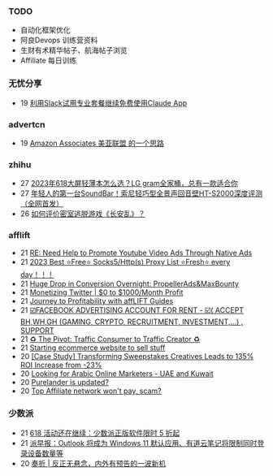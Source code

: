 ### TODO
-  自动化框架优化
-  阿良Devops 训练营资料
-  生财有术精华帖子、航海帖子浏览
-  Affiliate 每日训练

### 无忧分享
<!-- ruyo:START -->
-  19 [利用Slack试用专业套餐继续免费使用Claude App](https://51.ruyo.net/18407.html)<!-- ruyo:END -->

### advertcn
<!-- advertcn:START -->
-  19 [Amazon Associates  美亚联盟 的一个思路](https://www.advertcn.com/forum.php?mod=viewthread&tid=110885)<!-- advertcn:END -->

### zhihu
<!-- zhihu:START -->
-  27 [2023年618大屏轻薄本怎么选？LG gram全家桶，总有一款适合你](http://zhuanlan.zhihu.com/p/632641888?utm_campaign=rss&utm_medium=rss&utm_source=rss&utm_content=title)
-  27 [年轻人的第一台SoundBar！索尼轻巧型全景声回音壁HT-S2000深度评测（全网首发）](http://zhuanlan.zhihu.com/p/630990296?utm_campaign=rss&utm_medium=rss&utm_source=rss&utm_content=title)
-  26 [如何评价密室逃脱游戏《长安乱》？](http://www.zhihu.com/question/563950552/answer/3045961312?utm_campaign=rss&utm_medium=rss&utm_source=rss&utm_content=title)<!-- zhihu:END -->

### afflift
<!-- afflift:START -->
-  21 [RE: Need Help to Promote Youtube Video Ads Through Native Ads](https://afflift.com/f/threads/re-need-help-to-promote-youtube-video-ads-through-native-ads.10914/?utm_source=rss&utm_medium=rss)
-  21 [2023 Best ⭐Free⭐ Socks5/Http&lpar;s&rpar; Proxy List ⭐Fresh⭐ every day！！！](https://afflift.com/f/threads/2023-best-%E2%AD%90free%E2%AD%90-socks5-http-s-proxy-list-%E2%AD%90fresh%E2%AD%90-every-day%EF%BC%81%EF%BC%81%EF%BC%81.11153/?utm_source=rss&utm_medium=rss)
-  21 [Huge Drop in Conversion Overnight: PropellerAds&amp;MaxBounty](https://afflift.com/f/threads/huge-drop-in-conversion-overnight-propellerads-maxbounty.11081/?utm_source=rss&utm_medium=rss)
-  21 [Monetizing Twitter | $0 to $1000/Month Profit](https://afflift.com/f/threads/monetizing-twitter-0-to-1000-month-profit.10640/?utm_source=rss&utm_medium=rss)
-  21 [Journey to Profitability with affLIFT Guides](https://afflift.com/f/threads/journey-to-profitability-with-afflift-guides.10148/?utm_source=rss&utm_medium=rss)
-  21 [☑️FACEBOOK ADVERTISING ACCOUNT FOR RENT - ☑️&lpar; ACCEPT BH,WH,GH &lpar;GAMING, CRYPTO, RECRUITMENT, INVESTMENT,...&rpar; , SUPPORT](https://afflift.com/f/threads/%E2%98%91%EF%B8%8Ffacebook-advertising-account-for-rent-%E2%98%91%EF%B8%8F-accept-bh-wh-gh-gaming-crypto-recruitment-investment-support.11021/?utm_source=rss&utm_medium=rss)
-  21 [♻ The Pivot: Traffic Consumer to Traffic Creator ♻](https://afflift.com/f/threads/%E2%99%BB-the-pivot-traffic-consumer-to-traffic-creator-%E2%99%BB.11140/?utm_source=rss&utm_medium=rss)
-  21 [Starting ecommerce website  to sell stuff](https://afflift.com/f/threads/starting-ecommerce-website-to-sell-stuff.11130/?utm_source=rss&utm_medium=rss)
-  20 [[Case Study] Transforming Sweepstakes Creatives Leads to 135% ROI Increase from -23%](https://afflift.com/f/threads/case-study-transforming-sweepstakes-creatives-leads-to-135-roi-increase-from-23.11154/?utm_source=rss&utm_medium=rss)
-  20 [Looking for Arabic Online Marketers - UAE and Kuwait](https://afflift.com/f/threads/looking-for-arabic-online-marketers-uae-and-kuwait.11151/?utm_source=rss&utm_medium=rss)
-  20 [Purelander is updated?](https://afflift.com/f/threads/purelander-is-updated.11150/?utm_source=rss&utm_medium=rss)
-  20 [Top Affiliate network won&#39;t pay, scam?](https://afflift.com/f/threads/top-affiliate-network-wont-pay-scam.11128/?utm_source=rss&utm_medium=rss)<!-- afflift:END -->

### 少数派
<!-- sspai:START -->
-  21 [618 活动还在继续：少数派正版软件限时 5 折起](https://sspai.com/post/80415)
-  21 [派早报：Outlook 将成为 Windows 11 默认应用、有道云笔记将限制同时登录设备数量等](https://sspai.com/post/80491)
-  20 [奏折 | 反正无悬念，内外有预告的一波新机](https://sspai.com/prime/story/zouzhe-230620)<!-- sspai:END -->
